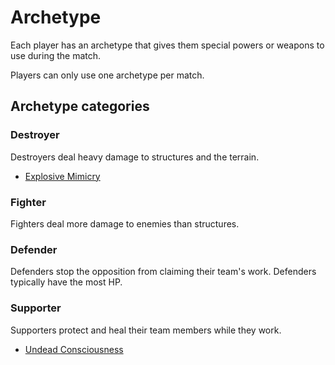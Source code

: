 # Archetype
Each player has an archetype that gives them special powers or weapons to use during the match. 

Players can only use one archetype per match.

## Archetype categories
### Destroyer
Destroyers deal heavy damage to structures and the terrain.
* [Explosive Mimicry](./explosive-mimicry.md)

### Fighter
Fighters deal more damage to enemies than structures.

### Defender
Defenders stop the opposition from claiming their team's work. Defenders typically have the most HP.

### Supporter
Supporters protect and heal their team members while they work.
* [Undead Consciousness](./undead-consciousness.md)